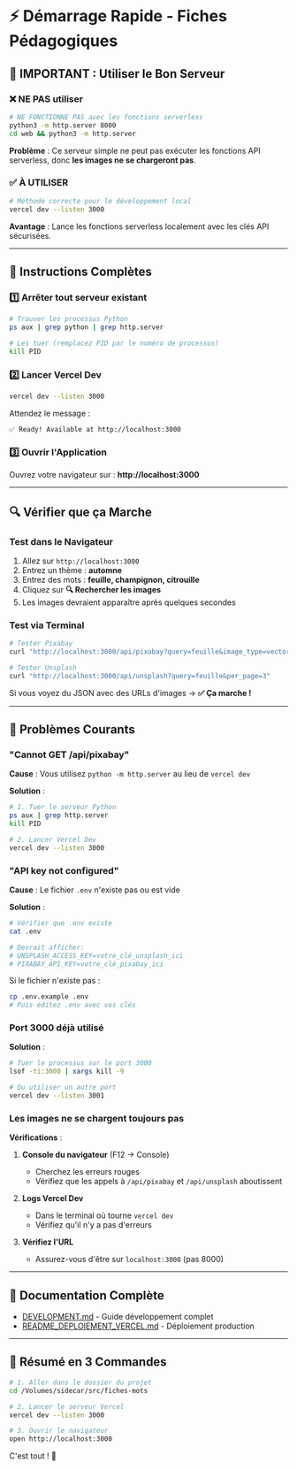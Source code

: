 # ⚡ Démarrage Rapide - Fiches Pédagogiques

## 🚨 IMPORTANT : Utiliser le Bon Serveur

### ❌ NE PAS utiliser

```bash
# NE FONCTIONNE PAS avec les fonctions serverless
python3 -m http.server 8000
cd web && python3 -m http.server
```

**Problème** : Ce serveur simple ne peut pas exécuter les fonctions API serverless, donc **les images ne se chargeront pas**.

### ✅ À UTILISER

```bash
# Méthode correcte pour le développement local
vercel dev --listen 3000
```

**Avantage** : Lance les fonctions serverless localement avec les clés API sécurisées.

---

## 🚀 Instructions Complètes

### 1️⃣ Arrêter tout serveur existant

```bash
# Trouver les processus Python
ps aux | grep python | grep http.server

# Les tuer (remplacez PID par le numéro de processus)
kill PID
```

### 2️⃣ Lancer Vercel Dev

```bash
vercel dev --listen 3000
```

Attendez le message :
```
✅ Ready! Available at http://localhost:3000
```

### 3️⃣ Ouvrir l'Application

Ouvrez votre navigateur sur :
**http://localhost:3000**

---

## 🔍 Vérifier que ça Marche

### Test dans le Navigateur

1. Allez sur `http://localhost:3000`
2. Entrez un thème : **automne**
3. Entrez des mots : **feuille, champignon, citrouille**
4. Cliquez sur **🔍 Rechercher les images**
5. Les images devraient apparaître après quelques secondes

### Test via Terminal

```bash
# Tester Pixabay
curl "http://localhost:3000/api/pixabay?query=feuille&image_type=vector&per_page=3"

# Tester Unsplash
curl "http://localhost:3000/api/unsplash?query=feuille&per_page=3"
```

Si vous voyez du JSON avec des URLs d'images → **✅ Ça marche !**

---

## 🐛 Problèmes Courants

### "Cannot GET /api/pixabay"

**Cause** : Vous utilisez `python -m http.server` au lieu de `vercel dev`

**Solution** :
```bash
# 1. Tuer le serveur Python
ps aux | grep http.server
kill PID

# 2. Lancer Vercel Dev
vercel dev --listen 3000
```

### "API key not configured"

**Cause** : Le fichier `.env` n'existe pas ou est vide

**Solution** :
```bash
# Vérifier que .env existe
cat .env

# Devrait afficher:
# UNSPLASH_ACCESS_KEY=votre_clé_unsplash_ici
# PIXABAY_API_KEY=votre_clé_pixabay_ici
```

Si le fichier n'existe pas :
```bash
cp .env.example .env
# Puis éditez .env avec vos clés
```

### Port 3000 déjà utilisé

**Solution** :
```bash
# Tuer le processus sur le port 3000
lsof -ti:3000 | xargs kill -9

# Ou utiliser un autre port
vercel dev --listen 3001
```

### Les images ne se chargent toujours pas

**Vérifications** :

1. **Console du navigateur** (F12 → Console)
   - Cherchez les erreurs rouges
   - Vérifiez que les appels à `/api/pixabay` et `/api/unsplash` aboutissent

2. **Logs Vercel Dev**
   - Dans le terminal où tourne `vercel dev`
   - Vérifiez qu'il n'y a pas d'erreurs

3. **Vérifiez l'URL**
   - Assurez-vous d'être sur `localhost:3000` (pas 8000)

---

## 📖 Documentation Complète

- [DEVELOPMENT.md](./DEVELOPMENT.md) - Guide développement complet
- [README_DEPLOIEMENT_VERCEL.md](./README_DEPLOIEMENT_VERCEL.md) - Déploiement production

---

## 🎯 Résumé en 3 Commandes

```bash
# 1. Aller dans le dossier du projet
cd /Volumes/sidecar/src/fiches-mots

# 2. Lancer le serveur Vercel
vercel dev --listen 3000

# 3. Ouvrir le navigateur
open http://localhost:3000
```

C'est tout ! 🎉
